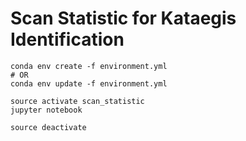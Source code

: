 # Scan Statistic for Kataegis Identification

```
conda env create -f environment.yml
# OR
conda env update -f environment.yml

source activate scan_statistic
jupyter notebook

source deactivate
```
